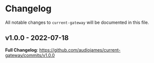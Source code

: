 # Changelog

All notable changes to `current-gateway` will be documented in this file.

## v1.0.0 - 2022-07-18

**Full Changelog**: https://github.com/audiojames/current-gateway/commits/v1.0.0
